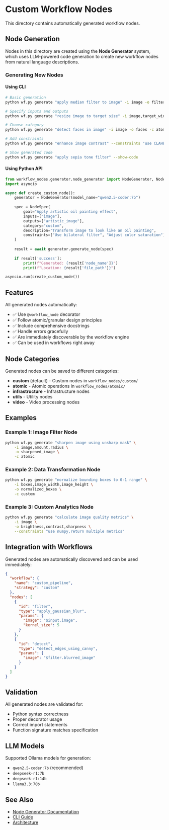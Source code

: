 # Custom Workflow Nodes

This directory contains automatically generated workflow nodes.

## Node Generation

Nodes in this directory are created using the **Node Generator** system, which uses LLM-powered code generation to create new workflow nodes from natural language descriptions.

### Generating New Nodes

#### Using CLI

```bash
# Basic generation
python wf.py generate "apply median filter to image" -i image -o filtered

# Specify inputs and outputs
python wf.py generate "resize image to target size" -i image,target_width,target_height -o resized_image

# Choose category
python wf.py generate "detect faces in image" -i image -o faces -c atomic

# Add constraints
python wf.py generate "enhance image contrast" --constraints "use CLAHE,preserve colors,handle grayscale"

# Show generated code
python wf.py generate "apply sepia tone filter" --show-code
```

#### Using Python API

```python
from workflow_nodes.generator.node_generator import NodeGenerator, NodeSpec
import asyncio

async def create_custom_node():
    generator = NodeGenerator(model_name="qwen2.5-coder:7b")
    
    spec = NodeSpec(
        goal="Apply artistic oil painting effect",
        inputs=["image"],
        outputs=["artistic_image"],
        category="custom",
        description="Transform image to look like an oil painting",
        constraints=["Use bilateral filter", "Adjust color saturation"]
    )
    
    result = await generator.generate_node(spec)
    
    if result['success']:
        print(f"Generated: {result['node_name']}")
        print(f"Location: {result['file_path']}")

asyncio.run(create_custom_node())
```

## Features

All generated nodes automatically:
- ✅ Use `@workflow_node` decorator
- ✅ Follow atomic/granular design principles
- ✅ Include comprehensive docstrings
- ✅ Handle errors gracefully
- ✅ Are immediately discoverable by the workflow engine
- ✅ Can be used in workflows right away

## Node Categories

Generated nodes can be saved to different categories:

- **custom** (default) - Custom nodes in `workflow_nodes/custom/`
- **atomic** - Atomic operations in `workflow_nodes/atomic/`
- **infrastructure** - Infrastructure nodes
- **utils** - Utility nodes
- **video** - Video processing nodes

## Examples

### Example 1: Image Filter Node

```bash
python wf.py generate "sharpen image using unsharp mask" \
    -i image,amount,radius \
    -o sharpened_image \
    -c atomic
```

### Example 2: Data Transformation Node

```bash
python wf.py generate "normalize bounding boxes to 0-1 range" \
    -i boxes,image_width,image_height \
    -o normalized_boxes \
    -c custom
```

### Example 3: Custom Analytics Node

```bash
python wf.py generate "calculate image quality metrics" \
    -i image \
    -o brightness,contrast,sharpness \
    --constraints "use numpy,return multiple metrics"
```

## Integration with Workflows

Generated nodes are automatically discovered and can be used immediately:

```json
{
  "workflow": {
    "name": "custom_pipeline",
    "strategy": "custom"
  },
  "nodes": [
    {
      "id": "filter",
      "type": "apply_gaussian_blur",
      "params": {
        "image": "$input.image",
        "kernel_size": 5
      }
    },
    {
      "id": "detect",
      "type": "detect_edges_using_canny",
      "params": {
        "image": "$filter.blurred_image"
      }
    }
  ]
}
```

## Validation

All generated nodes are validated for:
- Python syntax correctness
- Proper decorator usage
- Correct import statements
- Function signature matches specification

## LLM Models

Supported Ollama models for generation:
- `qwen2.5-coder:7b` (recommended)
- `deepseek-r1:7b`
- `deepseek-r1:14b`
- `llama3.3:70b`

## See Also

- [Node Generator Documentation](../docs/NODE_GENERATOR.md)
- [CLI Guide](../../CLI_GUIDE.md)
- [Architecture](../../ARCHITECTURE.md)
